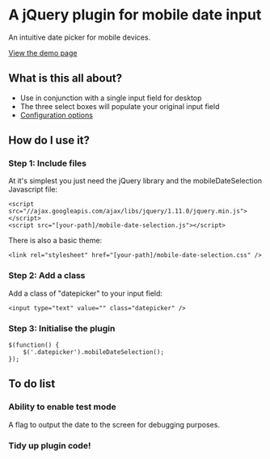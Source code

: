 # A jQuery plugin for mobile date input

An intuitive date picker for mobile devices.

[View the demo page](http://emmasax.github.io/mobile-date-selector/)

## What is this all about?

* Use in conjunction with a single input field for desktop
* The three select boxes will populate your original input field
* [Configuration options](http://emmasax.github.io/mobile-date-selector/options.html)

## How do I use it?
### Step 1: Include files

At it's simplest you just need the jQuery library and the mobileDateSelection Javascript file:

    <script src="//ajax.googleapis.com/ajax/libs/jquery/1.11.0/jquery.min.js"></script>
    <script src="[your-path]/mobile-date-selection.js"></script>

There is also a basic theme:

    <link rel="stylesheet" href="[your-path]/mobile-date-selection.css" />

### Step 2: Add a class

Add a class of "datepicker" to your input field:

    <input type="text" value="" class="datepicker" />

### Step 3: Initialise the plugin
    $(function() {
        $('.datepicker').mobileDateSelection();
    });

## To do list

### Ability to enable test mode
A flag to output the date to the screen for debugging purposes.

### Tidy up plugin code!
